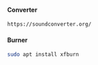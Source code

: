 #### Converter
```html
https://soundconverter.org/
```
#### Burner
```bash
sudo apt install xfburn
```
